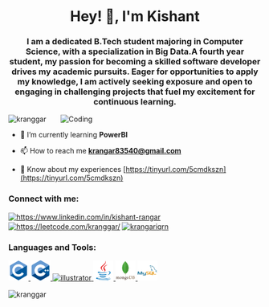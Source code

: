 
<h1 align="center">Hey! 👋, I'm Kishant</h1>
<h3 align="center">I am a dedicated B.Tech student majoring in Computer Science, with a specialization in Big Data.A fourth year student, my passion for becoming a skilled software developer drives my academic pursuits. Eager for opportunities to apply my knowledge, I am actively seeking exposure and open to engaging in challenging projects that fuel my excitement for continuous learning.</h3>

<img align="right" alt="Coding" width="400" src="https://cdn.dribbble.com/users/1162077/screenshots/3848914/programmer.gif">

<p align="left"> <img src="https://komarev.com/ghpvc/?username=kranggar&label=Profile%20views&color=0e75b6&style=flat" alt="kranggar" /> </p>

- 🌱 I’m currently learning **PowerBI**

- 📫 How to reach me **krangar83540@gmail.com**

- 📄 Know about my experiences [https://tinyurl.com/5cmdkszn](https://tinyurl.com/5cmdkszn)

<h3 align="left">Connect with me:</h3>
<p align="left">
<a href="https://linkedin.com/in/https://www.linkedin.com/in/kishant-rangar" target="blank"><img align="center" src="https://raw.githubusercontent.com/rahuldkjain/github-profile-readme-generator/master/src/images/icons/Social/linked-in-alt.svg" alt="https://www.linkedin.com/in/kishant-rangar" height="30" width="40" /></a>
<a href="https://www.leetcode.com/https://leetcode.com/kranggar/" target="blank"><img align="center" src="https://raw.githubusercontent.com/rahuldkjain/github-profile-readme-generator/master/src/images/icons/Social/leet-code.svg" alt="https://leetcode.com/kranggar/" height="30" width="40" /></a>
<a href="https://auth.geeksforgeeks.org/user/krangariqrn" target="blank"><img align="center" src="https://raw.githubusercontent.com/rahuldkjain/github-profile-readme-generator/master/src/images/icons/Social/geeks-for-geeks.svg" alt="krangariqrn" height="30" width="40" /></a>
</p>

<h3 align="left">Languages and Tools:</h3>
<p align="left"> <a href="https://www.cprogramming.com/" target="_blank" rel="noreferrer"> <img src="https://raw.githubusercontent.com/devicons/devicon/master/icons/c/c-original.svg" alt="c" width="40" height="40"/> </a> <a href="https://www.w3schools.com/cpp/" target="_blank" rel="noreferrer"> <img src="https://raw.githubusercontent.com/devicons/devicon/master/icons/cplusplus/cplusplus-original.svg" alt="cplusplus" width="40" height="40"/> </a> <a href="https://www.adobe.com/in/products/illustrator.html" target="_blank" rel="noreferrer"> <img src="https://www.vectorlogo.zone/logos/adobe_illustrator/adobe_illustrator-icon.svg" alt="illustrator" width="40" height="40"/> </a> <a href="https://www.java.com" target="_blank" rel="noreferrer"> <img src="https://raw.githubusercontent.com/devicons/devicon/master/icons/java/java-original.svg" alt="java" width="40" height="40"/> </a> <a href="https://www.mongodb.com/" target="_blank" rel="noreferrer"> <img src="https://raw.githubusercontent.com/devicons/devicon/master/icons/mongodb/mongodb-original-wordmark.svg" alt="mongodb" width="40" height="40"/> </a> <a href="https://www.mysql.com/" target="_blank" rel="noreferrer"> <img src="https://raw.githubusercontent.com/devicons/devicon/master/icons/mysql/mysql-original-wordmark.svg" alt="mysql" width="40" height="40"/> </a> </p>

<p><img align="center" src="https://github-readme-stats.vercel.app/api/top-langs?username=kranggar&show_icons=true&locale=en&layout=compact" alt="kranggar" /></p>
